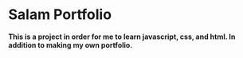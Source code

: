 # Salam Portfolio
**This is a project in order for me to learn javascript, css, and html. In addition to making my own portfolio.**
